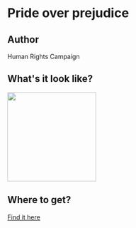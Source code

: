 # Pride over prejudice

## Author

Human Rights Campaign

## What's it look like?

<img src="https://d3vv6lp55qjaqc.cloudfront.net/items/0X0Y0I1H3O0w1Y3r1E0v/Image%202018-08-29%20at%208.52.48%20AM.png" width="200" height="200" />

## Where to get?

<a href="https://shop.hrc.org/pride-over-prejudice-t-shirt-1.html" alt="Buy Now">Find it here</a>
